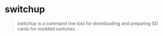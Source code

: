 # switchup
> switchup is a command line tool for downloading and preparing SD cards for modded switches.

